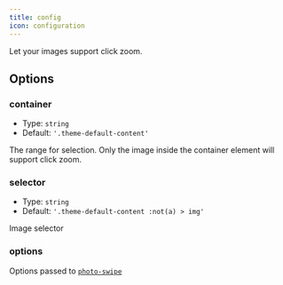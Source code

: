 ```yaml
---
title: config
icon: configuration
---
```


Let your images support click zoom.

## Options

### container

- Type: `string`
- Default: `'.theme-default-content'`

The range for selection. Only the image inside the container element will support click zoom.

### selector

- Type: `string`
- Default: `'.theme-default-content :not(a) > img'`

Image selector

### options

Options passed to [`photo-swipe`](http://photoswipe.com/)
